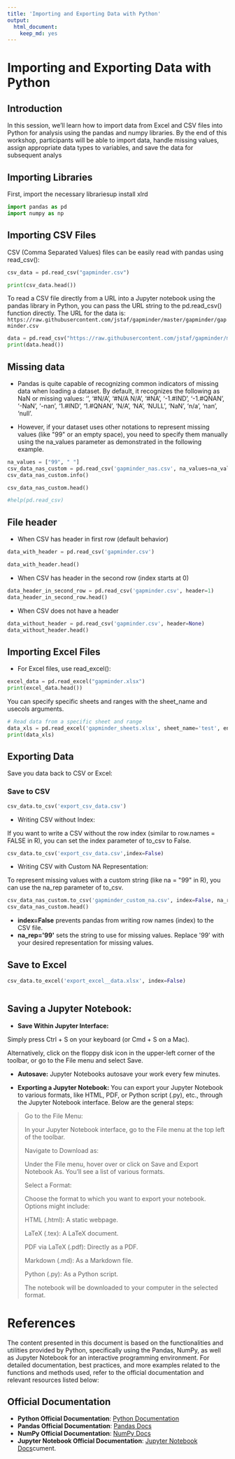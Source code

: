 ```yaml
---
title: 'Importing and Exporting Data with Python'
output:
  html_document:
    keep_md: yes
---
```


# Importing and Exporting Data with Python

## Introduction
In this session, we’ll learn how to import data from Excel and CSV files into Python for analysis using the pandas and numpy libraries. By the end of this workshop, participants will be able to import data, handle missing values, assign appropriate data types to variables, and save the data for subsequent analys

## Importing Libraries
First, import the necessary librariesup install xlrd



```python
import pandas as pd
import numpy as np
```

## Importing CSV Files
CSV (Comma Separated Values) files can be easily read with pandas using read_csv():


```python
csv_data = pd.read_csv("gapminder.csv")

print(csv_data.head())
```

To read a CSV file directly from a URL into a Jupyter notebook using the pandas library in Python, you can pass the URL string to the pd.read_csv() function directly.
The URL for the data is:
`https://raw.githubusercontent.com/jstaf/gapminder/master/gapminder/gapminder.csv`


```python
data = pd.read_csv("https://raw.githubusercontent.com/jstaf/gapminder/master/gapminder/gapminder.csv")
print(data.head())
```

## Missing data
* Pandas is quite capable of recognizing common indicators of missing data when loading a dataset. By default, it recognizes the following as NaN or missing values: ‘’, ‘#N/A’, ‘#N/A N/A’, ‘#NA’, ‘-1.#IND’, ‘-1.#QNAN’, ‘-NaN’, ‘-nan’, ‘1.#IND’, ‘1.#QNAN’, ‘N/A’, ‘NA’, ‘NULL’, ‘NaN’, ‘n/a’, ‘nan’, ‘null’.

* However, if your dataset uses other notations to represent missing values (like "99" or an empty space), you need to specify them manually using the na_values parameter as demonstrated in the following example.


```python
na_values = ["99", " "]
csv_data_nas_custom = pd.read_csv('gapminder_nas.csv', na_values=na_values)
csv_data_nas_custom.info()

```


```python
csv_data_nas_custom.head()
```


```python
#help(pd.read_csv)
```

## File header

* When CSV has header in first row (default behavior)


```python
data_with_header = pd.read_csv('gapminder.csv')
```


```python
data_with_header.head()
```

* When CSV has header in the second row (index starts at 0)


```python
data_header_in_second_row = pd.read_csv('gapminder.csv', header=1)
data_header_in_second_row.head()
```

* When CSV does not have a header


```python
data_without_header = pd.read_csv('gapminder.csv', header=None)
data_without_header.head()
```

## Importing Excel Files
* For Excel files, use read_excel():


```python
excel_data = pd.read_excel("gapminder.xlsx")
print(excel_data.head())

```

You can specify specific sheets and ranges with the sheet_name and usecols arguments.


```python
# Read data from a specific sheet and range
data_xls = pd.read_excel('gapminder_sheets.xlsx', sheet_name='test', engine='openpyxl', usecols='A:D', nrows=5)
print(data_xls)

```

## Exporting Data
Save you  data back to CSV or Excel:

### Save to CSV


```python
csv_data.to_csv('export_csv_data.csv')
```

* Writing CSV without Index:

If you want to write a CSV without the row index (similar to row.names = FALSE in R), you can set the index parameter of to_csv to False.


```python
csv_data.to_csv('export_csv_data.csv',index=False)
```

* Writing CSV with Custom NA Representation:

To represent missing values with a custom string (like na = "99" in R), you can use the na_rep parameter of to_csv.


```python
csv_data_nas_custom.to_csv('gapminder_custom_na.csv', index=False, na_rep='99')
csv_data_nas_custom.head()

```


* **index=False** prevents pandas from writing row names (index) to the CSV file.
* **na_rep='99'** sets the string to use for missing values. Replace '99' with your desired representation for missing values.

## Save to Excel


```python
csv_data.to_excel('export_excel__data.xlsx', index=False)
```


```python

```

## Saving a Jupyter Notebook:
* **Save Within Jupyter Interface:**

Simply press Ctrl + S on your keyboard (or Cmd + S on a Mac).

Alternatively, click on the floppy disk icon in the upper-left corner of the toolbar, or go to the File menu and select Save.

* **Autosave:**
Jupyter Notebooks autosave your work every few minutes.


* **Exporting a Jupyter Notebook:**
You can export your Jupyter Notebook to various formats, like HTML, PDF, or Python script (.py), etc., through the Jupyter Notebook interface. Below are the general steps:

> Go to the File Menu:
>
> In your Jupyter Notebook interface, go to the File menu at the top left of the toolbar.
>
> Navigate to Download as:
>
> Under the File menu, hover over or click on Save and Export Notebook As. You’ll see a list of various formats.
>
> Select a Format:
>
> Choose the format to which you want to export your notebook. Options might include:
>
> HTML (.html): A static webpage.
>
> LaTeX (.tex): A LaTeX document.
>
> PDF via LaTeX (.pdf): Directly as a PDF.
>
> Markdown (.md): As a Markdown file.
>
> Python (.py): As a Python script.
>
> The notebook will be downloaded to your computer in the selected format.


# References

The content presented in this document is based on the functionalities and utilities provided by Python, specifically using the Pandas, NumPy, as well as Jupyter Notebook for an interactive programming environment. For detailed documentation, best practices, and more examples related to the functions and methods used, refer to the official documentation and relevant resources listed below:

## Official Documentation
- **Python Official Documentation**: [Python Documentation](https://docs.python.org/3/)
- **Pandas Official Documentation**: [Pandas Docs](https://pandas.pydata.org/pandas-docs/stable/index.html)
- **NumPy Official Documentation**: [NumPy Docs](https://numpy.org/doc/stable/)
- **Jupyter Notebook Official Documentation**: [Jupyter Notebook Docs](https://jupyter-notebook.readthedocs.io/en/stable/)cument.



```python

```


```python

```
